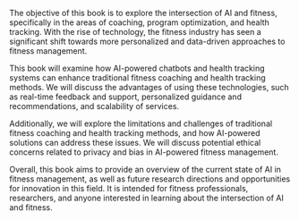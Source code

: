 

The objective of this book is to explore the intersection of AI and fitness, specifically in the areas of coaching, program optimization, and health tracking. With the rise of technology, the fitness industry has seen a significant shift towards more personalized and data-driven approaches to fitness management.

This book will examine how AI-powered chatbots and health tracking systems can enhance traditional fitness coaching and health tracking methods. We will discuss the advantages of using these technologies, such as real-time feedback and support, personalized guidance and recommendations, and scalability of services.

Additionally, we will explore the limitations and challenges of traditional fitness coaching and health tracking methods, and how AI-powered solutions can address these issues. We will discuss potential ethical concerns related to privacy and bias in AI-powered fitness management.

Overall, this book aims to provide an overview of the current state of AI in fitness management, as well as future research directions and opportunities for innovation in this field. It is intended for fitness professionals, researchers, and anyone interested in learning about the intersection of AI and fitness.
